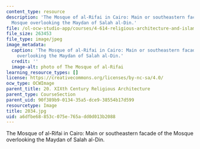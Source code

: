```yaml
---
content_type: resource
description: 'The Mosque of al-Rifai in Cairo: Main or southeastern facade of the
  Mosque overlooking the Maydan of Salah al-Din.'
file: /ol-ocw-studio-app/courses/4-614-religious-architecture-and-islamic-cultures-fall-2002/a6dfbe68853c075e765add0d013b2088_2034.jpg
file_size: 263453
file_type: image/jpeg
image_metadata:
  caption: 'The Mosque of al-Rifai in Cairo: Main or southeastern facade of the Mosque
    overlooking the Maydan of Salah al-Din.'
  credit: ''
  image-alt: photo of The Mosque of al-Rifai
learning_resource_types: []
license: https://creativecommons.org/licenses/by-nc-sa/4.0/
ocw_type: OCWImage
parent_title: 20. XIXth Century Religious Architecture
parent_type: CourseSection
parent_uid: 90f389b9-0134-35a5-dce9-38554b17d599
resourcetype: Image
title: 2034.jpg
uid: a6dfbe68-853c-075e-765a-dd0d013b2088
---
```

The Mosque of al-Rifai in Cairo: Main or southeastern facade of the Mosque overlooking the Maydan of Salah al-Din.